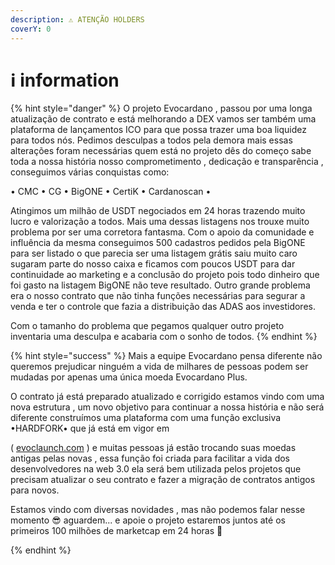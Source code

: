 ```yaml
---
description: ⚠ ATENÇÃO HOLDERS
coverY: 0
---
```


# ℹ information

{% hint style="danger" %}
O projeto Evocardano , passou por uma longa atualização de contrato e está melhorando a DEX vamos ser também uma plataforma de lançamentos ICO  para que possa trazer uma boa liquidez para todos nós. Pedimos desculpas a todos pela demora mais essas alterações foram necessárias quem está no projeto dês do começo sabe toda a nossa história nosso comprometimento , dedicação e transparência  , conseguimos várias conquistas como:

• CMC • CG • BigONE • CertiK • Cardanoscan •&#x20;

Atingimos um milhão de USDT negociados em 24 horas trazendo muito lucro e valorização a todos. Mais uma dessas listagens nos trouxe muito problema por ser uma corretora fantasma. Com o apoio da comunidade e influência da mesma conseguimos 500 cadastros pedidos pela BigONE para ser listado o que parecia ser uma listagem grátis saiu muito caro sugaram parte do nosso caixa e ficamos com poucos USDT para dar continuidade ao marketing e a conclusão do projeto pois todo dinheiro que foi gasto na listagem BigONE não teve resultado. Outro grande problema era o nosso contrato que não tinha funções necessárias para segurar a venda e ter o controle  que fazia a distribuição das ADAS aos investidores.&#x20;

Com o tamanho do problema que pegamos qualquer outro projeto inventaria uma desculpa e acabaria com o sonho de todos.
{% endhint %}

{% hint style="success" %}
Mais a equipe Evocardano pensa diferente não queremos prejudicar ninguém a vida de milhares de pessoas podem ser mudadas por apenas uma única moeda Evocardano Plus.

O contrato já está preparado atualizado e corrigido estamos vindo com uma nova estrutura , um novo objetivo para continuar a nossa história e não será diferente construímos uma plataforma com uma função exclusiva •HARDFORK• que já está em vigor em

&#x20;( [evoclaunch.com](https://www.evoclaunch.com/) ) e muitas pessoas já estão trocando suas moedas antigas pelas novas , essa função foi criada para facilitar a vida dos desenvolvedores na web 3.0 ela será bem utilizada pelos projetos que precisam atualizar o seu contrato e fazer a migração de contratos antigos para novos.

Estamos vindo com diversas novidades , mas não podemos falar nesse momento 😎 aguardem... e apoie o projeto estaremos juntos até os primeiros 100 milhões de marketcap em 24 horas 🚀


{% endhint %}
